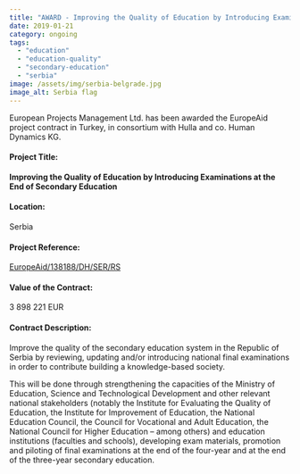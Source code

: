 ```yaml
---
title: "AWARD - Improving the Quality of Education by Introducing Examinations at the End of Secondary Education"
date: 2019-01-21
category: ongoing
tags: 
  - "education"
  - "education-quality"
  - "secondary-education"
  - "serbia"
image: /assets/img/serbia-belgrade.jpg
image_alt: Serbia flag
---
```


European Projects Management Ltd. has been awarded the EuropeAid project contract in Turkey, in consortium with Hulla and co. Human Dynamics KG.

#### Project Title:

**Improving the Quality of Education by Introducing Examinations at the End of Secondary Education**

#### Location:

Serbia

#### Project Reference:

[EuropeAid/138188/DH/SER/RS](https://webgate.ec.europa.eu/europeaid/online-services/index.cfm?do=publi.welcome&nbPubliList=15&orderby=upd&orderbyad=Desc&searchtype=RS&aofr=138188)

#### Value of the Contract:

3 898 221 EUR

#### **Contract Description:**

Improve the quality of the secondary education system in the Republic of Serbia by reviewing, updating and/or introducing national final examinations in order to contribute building a knowledge-based society.

This will be done through strengthening the capacities of the Ministry of Education, Science and Technological Development and other relevant national stakeholders (notably the Institute for Evaluating the Quality of Education, the Institute for Improvement of Education, the National Education Council, the Council for Vocational and Adult Education, the National Council for Higher Education – among others) and education institutions (faculties and schools), developing exam materials, promotion and piloting of final examinations at the end of the four-year and at the end of the three-year secondary education.

